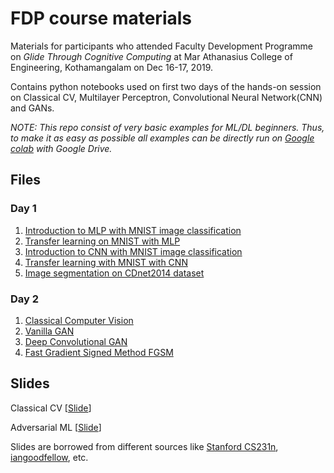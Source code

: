 # FDP course materials

Materials for participants who attended Faculty Development Programme on *Glide Through Cognitive Computing* 
at Mar Athanasius College of Engineering, Kothamangalam on Dec 16-17, 2019.

Contains python notebooks used on first two days of the hands-on session on Classical CV, Multilayer Perceptron, Convolutional Neural 
Network(CNN) and GANs.

_NOTE: This repo consist of very basic examples for ML/DL beginners. Thus, to make it as 
easy as possible all examples can be directly run on 
[Google colab](https://colab.research.google.com/) with Google Drive._
 
 ## Files
 
 ### Day 1
 1. [Introduction to MLP with MNIST image classification](https://github.com/alwynmathew/FDP-CC-MACE/blob/master/Day_1/1_MLP/mnist_mlp.ipynb)
 2. [Transfer learning on MNIST with MLP](https://github.com/alwynmathew/FDP-CC-MACE/blob/master/Day_1/1_MLP/transfer_mlp.ipynb)
 3. [Introduction to CNN with MNIST image classification](https://github.com/alwynmathew/FDP-CC-MACE/blob/master/Day_1/2_CNN/1_mnist_cnn.ipynb)
 4. [Transfer learning with MNIST with CNN](https://github.com/alwynmathew/FDP-CC-MACE/blob/master/Day_1/2_CNN/2_transfer_cnn.ipynb)
 5. [Image segmentation on CDnet2014 dataset](https://github.com/alwynmathew/FDP-CC-MACE/blob/master/Day_1/2_CNN/3_segment_finetune.ipynb)
 
 ### Day 2
 1. [Classical Computer Vision](https://github.com/alwynmathew/FDP-CC-MACE/tree/master/Day_2/0_Classical_CV)
 2. [Vanilla GAN](https://github.com/alwynmathew/FDP-CC-MACE/blob/master/Day_2/1_GAN/GAN-keras-mnist-MLP.ipynb)
 3. [Deep Convolutional GAN](https://github.com/alwynmathew/FDP-CC-MACE/blob/master/Day_2/1_GAN/GAN-keras-mnist-DCGAN.ipynb)
 4. [Fast Gradient Signed Method FGSM](https://github.com/alwynmathew/FDP-CC-MACE/blob/master/Day_2/2_AdversarialExamples/FGSM.ipynb)
 
 ## Slides
 
 Classical CV [[Slide]()]
 
 Adversarial ML [[Slide](https://drive.google.com/file/d/1SHESL8v4EPeVVMMiPd-gsl8dY5hXJtTK/view?usp=sharing)]
 
 Slides are borrowed from different sources like [Stanford CS231n](http://cs231n.stanford.edu/), [iangoodfellow](http://www.iangoodfellow.com/), etc.
